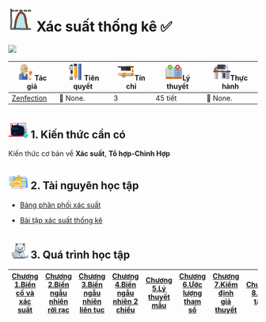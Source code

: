 # <img src="https://raw.githubusercontent.com/Zenfection/Image/master/2020/12/15-22-18-20-icons8-histogram.png" width="50"> Xác suất thống kê ✅

<img src="https://readme-typing-svg.herokuapp.com?font=tahoma&lines=B%E1%BA%A3ng+sau+tham+kh%E1%BA%A3o+c%E1%BB%A7a+CTU">

| <img src="https://raw.githubusercontent.com/Zenfection/Image/master/2021/07/31-17-12-38-Professor%20Male.png" title="" alt="Professor Male.png" width="35">Tác giả | <img title="" src="https://raw.githubusercontent.com/Zenfection/Image/master/2021/07/31-17-08-42-Learning%20Tools.png" alt="Learning Tools.png" width="35">Tiên quyết | <img src="https://raw.githubusercontent.com/Zenfection/Image/master/2021/07/31-17-13-24-Degree.png" title="" alt="Degree.png" width="35">Tín chỉ | <img src="https://raw.githubusercontent.com/Zenfection/Image/master/2021/07/31-17-10-10-Rage%20Room%20Rules.png" title="" alt="Rage Room Rules.png" width="35">Lý thuyết | <img src="https://raw.githubusercontent.com/Zenfection/Image/master/2021/07/31-17-11-54-Student%20Desk.png" title="" alt="Student Desk.png" width="35">Thực hành |
| ------------------------------------------------------------------------------------------------------------------------------------------------------------------ | --------------------------------------------------------------------------------------------------------------------------------------------------------------------- | ------------------------------------------------------------------------------------------------------------------------------------------------ | ------------------------------------------------------------------------------------------------------------------------------------------------------------------------ | ---------------------------------------------------------------------------------------------------------------------------------------------------------------- |
| [Zenfection](http://facebook.com/zenfection)                                                                                                                       | 🚫 None.                                                                                                                                                              | 3                                                                                                                                                | 45 tiết                                                                                                                                                                       | 🚫 None.                                                                                                                                                               |

## <img src="https://raw.githubusercontent.com/Zenfection/Image/master/2021/08/02-21-26-29-tenor.gif" width="40"> 1. Kiến thức cần có

Kiến thức cơ bản về **Xác suất**, **Tổ hợp-Chỉnh Hợp**

## <img src="https://raw.githubusercontent.com/Zenfection/Image/master/2021/08/02-21-24-49-tenor.gif" width="40"> 2. Tài nguyên học tập

- [Bảng phân phối xác suất](https://drive.google.com/file/d/1Pzfrsj89N-obvLo4Ow0KuaVWVZCWHOk0/view)

- [Bài tập xác suất thống kê](https://drive.google.com/file/d/1KgDumBXu_G4guxsCOjRwxK3nq3WRuz7e/view)

## <img src="https://raw.githubusercontent.com/Zenfection/Image/master/2021/08/02-21-41-35-tenor.gif" width="40"> 3. Quá trình học tập

| [Chương 1.Biến cố và xác suất](/toanhoc/TN010-Xac_suat_thong_ke/Tailieu/1.md) | [Chương 2.Biến ngẫu nhiên rời rạc](/toanhoc/TN010-Xac_suat_thong_ke/Tailieu/2.md) | [Chương 3.Biến ngẫu nhiên liên tục](/toanhoc/TN010-Xac_suat_thong_ke/Tailieu/3.md) | [Chương 4.Biến ngẫu nhiên 2 chiều](/toanhoc/TN010-Xac_suat_thong_ke/Tailieu/4.md) | [Chương 5.Lý thuyết mẫu](/toanhoc/TN010-Xac_suat_thong_ke/Tailieu/5.md) | [Chương 6.Ước lượng tham số](/toanhoc/TN010-Xac_suat_thong_ke/Tailieu/6.md) | [Chương 7.Kiểm định giả thuyết](/toanhoc/TN010-Xac_suat_thong_ke/Tailieu/7.md) | [Chương 8.Ôn tập](/toanhoc/TN010-Xac_suat_thong_ke/Tailieu/8.md) |
| ---------------------------- | -------------------------------- | --------------------------------- | -------------------------------- | ---------------------- | -------------------------- | ----------------------------- | --------------- |


<comment/> 
